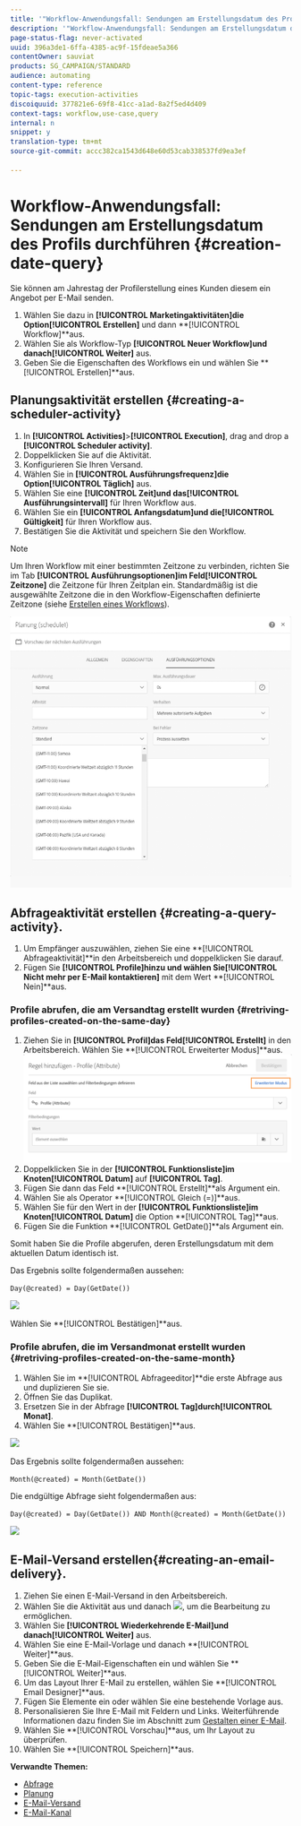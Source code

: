 ```yaml
---
title: '"Workflow-Anwendungsfall: Sendungen am Erstellungsdatum des Profils durchführen"'
description: '"Workflow-Anwendungsfall: Sendungen am Erstellungsdatum des Profils durchführen"'
page-status-flag: never-activated
uuid: 396a3de1-6ffa-4385-ac9f-15fdeae5a366
contentOwner: sauviat
products: SG_CAMPAIGN/STANDARD
audience: automating
content-type: reference
topic-tags: execution-activities
discoiquuid: 377821e6-69f8-41cc-a1ad-8a2f5ed4d409
context-tags: workflow,use-case,query
internal: n
snippet: y
translation-type: tm+mt
source-git-commit: accc382ca1543d648e60d53cab338537fd9ea3ef

---
```



# Workflow-Anwendungsfall: Sendungen am Erstellungsdatum des Profils durchführen {#creation-date-query}

Sie können am Jahrestag der Profilerstellung eines Kunden diesem ein Angebot per E-Mail senden.

1. Wählen Sie dazu in **[!UICONTROL Marketingaktivitäten]**die Option**[!UICONTROL  Erstellen]** und dann **[!UICONTROL Workflow]**aus.
1. Wählen Sie als Workflow-Typ **[!UICONTROL Neuer Workflow]**und danach**[!UICONTROL  Weiter]** aus.
1. Geben Sie die Eigenschaften des Workflows ein und wählen Sie **[!UICONTROL Erstellen]**aus.

## Planungsaktivität erstellen {#creating-a-scheduler-activity}

1. In **[!UICONTROL Activities]**>**[!UICONTROL  Execution]**, drag and drop a **[!UICONTROL Scheduler activity]**.
1. Doppelklicken Sie auf die Aktivität.
1. Konfigurieren Sie Ihren Versand.
1. Wählen Sie in **[!UICONTROL Ausführungsfrequenz]**die Option**[!UICONTROL  Täglich]** aus.
1. Wählen Sie eine **[!UICONTROL Zeit]**und das**[!UICONTROL  Ausführungsintervall]** für Ihren Workflow aus.
1. Wählen Sie ein **[!UICONTROL Anfangsdatum]**und die**[!UICONTROL  Gültigkeit]** für Ihren Workflow aus.
1. Bestätigen Sie die Aktivität und speichern Sie den Workflow.

>[!NOTE]
>
>Um Ihren Workflow mit einer bestimmten Zeitzone zu verbinden, richten Sie im Tab **[!UICONTROL Ausführungsoptionen]**im Feld**[!UICONTROL  Zeitzone]** die Zeitzone für Ihren Zeitplan ein. Standardmäßig ist die ausgewählte Zeitzone die in den Workflow-Eigenschaften definierte Zeitzone (siehe [Erstellen eines Workflows](../../automating/using/building-a-workflow.md)).

![](assets/time_zone.png)

## Abfrageaktivität erstellen {#creating-a-query-activity}.

1. Um Empfänger auszuwählen, ziehen Sie eine **[!UICONTROL Abfrageaktivität]**in den Arbeitsbereich und doppelklicken Sie darauf.
1. Fügen Sie **[!UICONTROL Profile]**hinzu und wählen Sie**[!UICONTROL  Nicht mehr per E-Mail kontaktieren]** mit dem Wert **[!UICONTROL Nein]**aus.

### Profile abrufen, die am Versandtag erstellt wurden {#retriving-profiles-created-on-the-same-day}

1. Ziehen Sie in **[!UICONTROL Profil]**das Feld**[!UICONTROL  Erstellt]** in den Arbeitsbereich. Wählen Sie **[!UICONTROL Erweiterter Modus]**aus.   ![](assets/advanced_mode.png)
1. Doppelklicken Sie in der **[!UICONTROL Funktionsliste]**im Knoten**[!UICONTROL  Datum]** auf **[!UICONTROL Tag]**.
1. Fügen Sie dann das Feld **[!UICONTROL Erstellt]**als Argument ein.
1. Wählen Sie als Operator **[!UICONTROL Gleich (=)]**aus.
1. Wählen Sie für den Wert in der **[!UICONTROL Funktionsliste]**im Knoten**[!UICONTROL  Datum]** die Option **[!UICONTROL Tag]**aus.
1. Fügen Sie die Funktion **[!UICONTROL GetDate()]**als Argument ein.

Somit haben Sie die Profile abgerufen, deren Erstellungsdatum mit dem aktuellen Datum identisch ist.

Das Ergebnis sollte folgendermaßen aussehen:

```Day(@created) = Day(GetDate())```

![](assets/day_creation_query.png)

Wählen Sie **[!UICONTROL Bestätigen]**aus.

### Profile abrufen, die im Versandmonat erstellt wurden {#retriving-profiles-created-on-the-same-month}

1. Wählen Sie im **[!UICONTROL Abfrageeditor]**die erste Abfrage aus und duplizieren Sie sie.
1. Öffnen Sie das Duplikat.
1. Ersetzen Sie in der Abfrage **[!UICONTROL Tag]**durch**[!UICONTROL  Monat]**.
1. Wählen Sie **[!UICONTROL Bestätigen]**aus.

![](assets/month_rule.png)

Das Ergebnis sollte folgendermaßen aussehen:

``` Month(@created) = Month(GetDate()) ```

Die endgültige Abfrage sieht folgendermaßen aus:

```Day(@created) = Day(GetDate()) AND Month(@created) = Month(GetDate())```

![](assets/expression_editor_1.png)

## E-Mail-Versand erstellen{#creating-an-email-delivery}.

1. Ziehen Sie einen E-Mail-Versand in den Arbeitsbereich.
1. Wählen Sie die Aktivität aus und danach ![](assets/edit_darkgrey-24px.png), um die Bearbeitung zu ermöglichen.
1. Wählen Sie **[!UICONTROL Wiederkehrende E-Mail]**und danach**[!UICONTROL  Weiter]** aus.
1. Wählen Sie eine E-Mail-Vorlage und danach **[!UICONTROL Weiter]**aus.
1. Geben Sie die E-Mail-Eigenschaften ein und wählen Sie **[!UICONTROL Weiter]**aus.
1. Um das Layout Ihrer E-Mail zu erstellen, wählen Sie **[!UICONTROL Email Designer]**aus.
1. Fügen Sie Elemente ein oder wählen Sie eine bestehende Vorlage aus.
1. Personalisieren Sie Ihre E-Mail mit Feldern und Links.
Weiterführende Informationen dazu finden Sie im Abschnitt zum [Gestalten einer E-Mail](../../designing/using/designing-from-scratch.md#designing-an-email-content-from-scratch).
1. Wählen Sie **[!UICONTROL Vorschau]**aus, um Ihr Layout zu überprüfen.
1. Wählen Sie **[!UICONTROL Speichern]**aus.

**Verwandte Themen:**

* [Abfrage](../../automating/using/query.md)
* [Planung](../../automating/using/scheduler.md)
* [E-Mail-Versand](../../automating/using/email-delivery.md)
* [E-Mail-Kanal](../../channels/using/creating-an-email.md)
